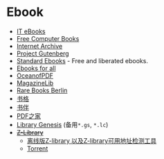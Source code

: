 # Ebook

- [IT eBooks](https://it-ebooks.info/)
- [Free Computer Books](https://freecomputerbooks.com/)
- [Internet Archive](https://archive.org/)
- [Project Gutenberg](https://www.gutenberg.org/)
- [Standard Ebooks](https://standardebooks.org/) - Free and liberated ebooks.
- [Ebooks for all](https://www.ebooks-for-all.com/)
- [OceanofPDF](https://oceanofpdf.com/)
- [MagazineLib](https://magazinelib.com/)
- [Rare Books Berlin](http://www.rarebooksberlin.de/)
- [书格](https://new.shuge.org/)
- [书伴](https://bookfere.com/)
- [PDF之家](https://pdfzj.com/)
- [Library Genesis](https://libgen.li/) (备用`*.gs`, `*.lc`)
- [~~Z-Library~~](https://z-lib.org/)
  - [离线版Z-library 以及Z-library可用地址检测工具](https://zhuanlan.zhihu.com/p/565705464)
  - [Torrent](http://2urmf2mk2dhmz4km522u4yfy2ynbzkbejf2cvmpcbzhpffvcuksrz6ad.onion/zlib-downloads.html)
